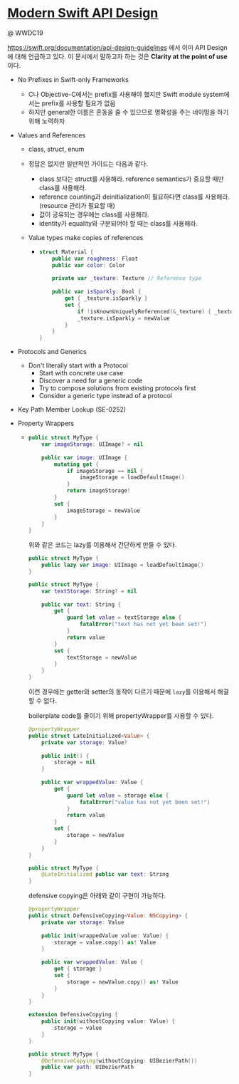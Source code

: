 # [Modern Swift API Design](https://developer.apple.com/videos/play/wwdc2019/415/)

@ WWDC19

https://swift.org/documentation/api-design-guidelines 에서 이미 API Design에 대해 언급하고 있다. 이 문서에서 말하고자 하는 것은 **Clarity at the point of use** 이다.



* No Prefixes in Swift-only Frameworks

  * C나 Objective-C에서는 prefix를 사용해야 했지만 Swift module system에서는 prefix를 사용할 필요가 없음
  * 하지만 general한 이름은 혼동을 줄 수 있으므로 명확성을 주는 네이밍을 하기 위해 노력하자

* Values and References

  * class, struct, enum

  * 정답은 없지만 일반적인 가이드는 다음과 같다.

    * class 보다는 struct를 사용해라. reference semantics가 중요할 때만 class를 사용해라.
    * reference counting과 deinitialization이 필요하다면 class를 사용해라. (resource 관리가 필요할 때)
    * 값이 공유되는 경우에는 class를 사용해라.
    * identity가 equality와 구분되어야 할 때는 class를 사용해라.

  * Value types make copies of references

    * ```swift
      struct Material {
          public var roughness: Float
          public var color: Color
          
          private var _texture: Texture // Reference type
          
          public var isSparkly: Bool {
              get { _texture.isSparkly }
              set {
                  if !isKnownUniquelyReferenced(&_texture) { _texture = Texture(copying; _texture) }
                  _texture.isSparkly = newValue
              }
          }
      }
      ```

* Protocols and Generics

  * Don't literally start with a Protocol
    * Start with concrete use case
    * Discover a need for a generic code
    * Try to compose solutions from existing protocols first
    * Consider a generic type instead of a protocol

* Key Path Member Lookup (SE-0252)

* Property Wrappers

  * ```swift
    public struct MyType {
        var imageStorage: UIImage? = nil
        
        public var image: UIImage {
            mutating get {
                if imageStorage == nil {
                    imageStorage = loadDefaultImage()
                }
                return imageStorage!
            }
            set {
                imageStorage = newValue
            }
        }
    }
    ```

    위와 같은 코드는 lazy를 이용해서 간단하게 만들 수 있다.

    ```swift
    public struct MyType {
        public lazy var image: UIImage = loadDefaultImage()
    }
    ```

    ```swift
    public struct MyType {
        var textStorage: String? = nil
        
        public var text: String {
            get {
                guard let value = textStorage else {
                    fatalError("text has not yet been set!")
                }
                return value
            }
            set {
                textStorage = newValue
            }
        }
    }
    ```

    이런 경우에는 getter와 setter의 동작이 다르기 때문에 `lazy`를 이용해서 해결할 수 없다.

    boilerplate code를 줄이기 위해 propertyWrapper를 사용할 수 있다.

    ```swift
    @propertyWrapper
    public struct LateInitialized<Value> {
        private var storage: Value?
        
        public init() {
            storage = nil
        }
        
        public var wrappedValue: Value {
            get {
                guard let value = storage else {
                    fatalError("value has not yet been set!")
                }
                return value
            }
            set {
                storage = newValue
            }
        }
    }
    
    public struct MyType {
        @LateInitialized public var text: String
    }
    ```

    defensive copying은 아래와 같이 구현이 가능하다.

    ```swift
    @propertyWrapper
    public struct DefensiveCopying<Value: NSCopying> {
        private var storage: Value
        
        public init(wrappedValue value: Value) {
            storage = value.copy() as! Value
        }
        
        public var wrappedValue: Value {
            get { storage }
            set {
                storage = newValue.copy() as! Value
            }
        }
    }
    
    extension DefensiveCopying {
        public init(withoutCopying value: Value) {
            storage = value
        }
    }
    
    public struct MyType {
        @DefensiveCopying(withoutCopying: UIBezierPath())
        public var path: UIBezierPath
    }
    ```

    